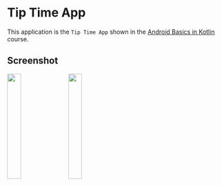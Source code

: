 # Tip Time App

This application is the <code>Tip Time App</code> shown in the [Android Basics in Kotlin](https://developer.android.com/courses/android-basics-kotlin/course) course.

## Screenshot
<p>
<img width="25%" src="https://github.com/tariksafakutuk/Android-Basics-in-Kotlin/assets/58528205/286ea3ab-accd-4eb7-8397-d8615f233846" alt="">&nbsp;&nbsp;&nbsp;
<img width="25%" src="https://github.com/tariksafakutuk/Android-Basics-in-Kotlin/assets/58528205/f9110c82-11bf-4e18-be45-45d52b7fd821" alt="">
</p>